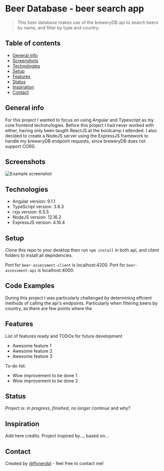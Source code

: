 # Beer Database - beer search app
> This beer database makes use of the breweryDB api to search beers by name, and filter by type and country. 

## Table of contents
* [General info](#general-info)
* [Screenshots](#screenshots)
* [Technologies](#technologies)
* [Setup](#setup)
* [Features](#features)
* [Status](#status)
* [Inspiration](#inspiration)
* [Contact](#contact)

## General info
For this project I wanted to focus on using Angular and Typescript as my core frontend techonologies. Before this project I had never worked with either, having only been taught ReactJS at the bootcamp I attended. I also decided to create a NodeJS server using the ExpressJS framework to handle my breweryDB endpoint requests, since breweryDB does not support CORS. 

## Screenshots
![Example screenshot](./img/screenshot.png)

## Technologies
* Angular version: 9.1.1
* TypeScript version: 3.8.3
* rxjs version: 6.5.5
* NodeJS version: 12.16.2
* ExpressJS version: 4.16.4

## Setup
Clone this repo to your desktop then run `npm install` in both api, and client folders to install all depndencies.

Port for `beer-assessment-client` is localhost:4200.
Port for `beer-assessment-api` is localhost:4000.

## Code Examples
During this project I was particularly challenged by determining effcient methods of calling the api's endpoints. Particularly when filtering beers by country, as there are few points where the 

## Features
List of features ready and TODOs for future development
* Awesome feature 1
* Awesome feature 2
* Awesome feature 3

To-do list:
* Wow improvement to be done 1
* Wow improvement to be done 2

## Status
Project is: _in progress_, _finished_, _no longer continue_ and why?

## Inspiration
Add here credits. Project inspired by..., based on...

## Contact
Created by [@flynerdpl](https://www.flynerd.pl/) - feel free to contact me!